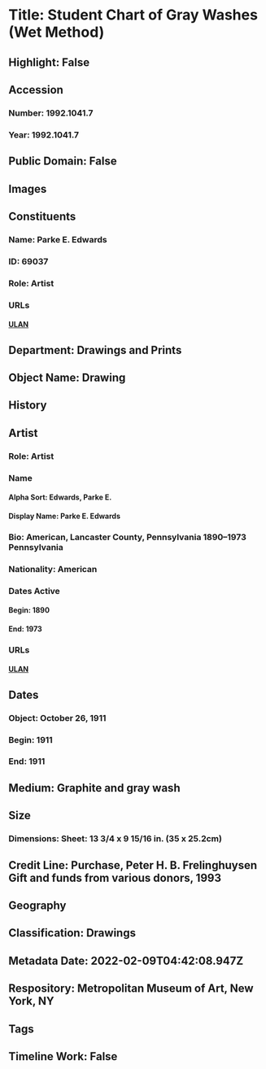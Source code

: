 # Title: Student Chart of Gray Washes (Wet Method)
## Highlight: False
## Accession
### Number: 1992.1041.7
### Year: 1992.1041.7
## Public Domain: False
## Images
## Constituents
### Name: Parke E. Edwards
### ID: 69037
### Role: Artist
### URLs
#### [ULAN](http://vocab.getty.edu/page/ulan/500524798)
## Department: Drawings and Prints
## Object Name: Drawing
## History
## Artist
### Role: Artist
### Name
#### Alpha Sort: Edwards, Parke E.
#### Display Name: Parke E. Edwards
### Bio: American, Lancaster County, Pennsylvania 1890–1973 Pennsylvania
### Nationality: American
### Dates Active
#### Begin: 1890
#### End: 1973
### URLs
#### [ULAN](http://vocab.getty.edu/page/ulan/500524798)
## Dates
### Object: October 26, 1911
### Begin: 1911
### End: 1911
## Medium: Graphite and gray wash
## Size
### Dimensions: Sheet: 13 3/4 x 9 15/16 in. (35 x 25.2cm)
## Credit Line: Purchase, Peter H. B. Frelinghuysen Gift and funds from various donors, 1993
## Geography
## Classification: Drawings
## Metadata Date: 2022-02-09T04:42:08.947Z
## Respository: Metropolitan Museum of Art, New York, NY
## Tags
## Timeline Work: False